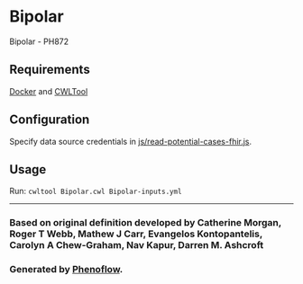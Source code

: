 # Bipolar

Bipolar - PH872

## Requirements

[Docker](https://docs.docker.com/install/) and [CWLTool](https://github.com/common-workflow-language/cwltool#install)

## Configuration

Specify data source credentials in [js/read-potential-cases-fhir.js](js/read-potential-cases-fhir.js).

## Usage

Run: `cwltool Bipolar.cwl Bipolar-inputs.yml`

***

### Based on original definition developed by Catherine Morgan, Roger T Webb, Mathew J Carr, Evangelos Kontopantelis, Carolyn A Chew-Graham, Nav Kapur, Darren M. Ashcroft
### Generated by [Phenoflow](https://kclhi.org/phenoflow).
